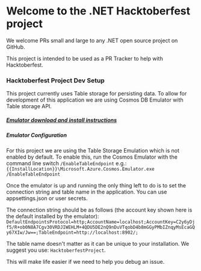 # Welcome to the .NET Hacktoberfest project

We welcome PRs small and large to any .NET open source project on GitHub.

This project is intended to be used as a PR Tracker to help with Hacktoberfest.

### Hacktoberfest Project Dev Setup
This project currently uses Table storage for persisting data. To allow for development of this application we are using Cosmos DB Emulator
with Table storage API.

##### [Emulator download and install instructions](https://docs.microsoft.com/en-us/azure/cosmos-db/local-emulator?tabs=cli%2Cssl-netstd21)

##### Emulator Configuration

For this project we are using the Table Storage Emulation which is not enabled by default. To enable this, run the Cosmos Emulator with the
command line switch `/EnableTableEndpoint` e.g.: `{{InstallLocation}}\Microsoft.Azure.Cosmos.Emulator.exe /EnableTableEndpoint`

Once the emulator is up and running the only thing left to do is to set the connection string and table name in the application. You can use
appsettings.json or user secrets.

The connection string should be as follows (the account key shown here is the default installed by the emulator): 
`DefaultEndpointsProtocol=http;AccountName=localhost;AccountKey=C2y6yDjf5/R+ob0N8A7Cgv30VRDJIWEHLM+4QDU5DE2nQ9nDuVTqobD4b8mGGyPMbIZnqyMsEcaGQy67XIw/Jw==;TableEndpoint=http://localhost:8902/;`

The table name doesn't matter as it can be unique to your installation. We suggest you use: `HacktoberfestProject`.

This will make life easier if we need to help you debug an issue.
